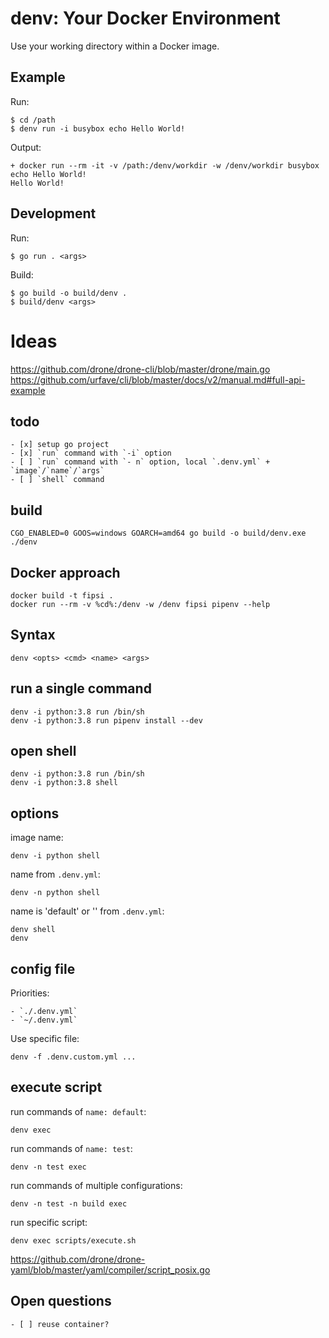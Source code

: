 # denv: Your Docker Environment

Use your working directory within a Docker image.

## Example

Run:

    $ cd /path
    $ denv run -i busybox echo Hello World!

Output:

    + docker run --rm -it -v /path:/denv/workdir -w /denv/workdir busybox echo Hello World!
    Hello World!

## Development

Run:

    $ go run . <args>

Build:

    $ go build -o build/denv .
    $ build/denv <args>




# Ideas

https://github.com/drone/drone-cli/blob/master/drone/main.go
https://github.com/urfave/cli/blob/master/docs/v2/manual.md#full-api-example

## todo

    - [x] setup go project
    - [x] `run` command with `-i` option
    - [ ] `run` command with `- n` option, local `.denv.yml` + `image`/`name`/`args`
    - [ ] `shell` command

## build

    CGO_ENABLED=0 GOOS=windows GOARCH=amd64 go build -o build/denv.exe ./denv

## Docker approach

    docker build -t fipsi .
    docker run --rm -v %cd%:/denv -w /denv fipsi pipenv --help

## Syntax

    denv <opts> <cmd> <name> <args>

## run a single command

    denv -i python:3.8 run /bin/sh
    denv -i python:3.8 run pipenv install --dev

## open shell

    denv -i python:3.8 run /bin/sh
    denv -i python:3.8 shell

## options

image name:

    denv -i python shell

name from `.denv.yml`:

    denv -n python shell

name is 'default' or '' from `.denv.yml`:

    denv shell
    denv

## config file

Priorities:

    - `./.denv.yml`
    - `~/.denv.yml`

Use specific file:

    denv -f .denv.custom.yml ...

## execute script

run commands of `name: default`:

    denv exec

run commands of `name: test`:

    denv -n test exec

run commands of multiple configurations:

    denv -n test -n build exec

run specific script:

    denv exec scripts/execute.sh

https://github.com/drone/drone-yaml/blob/master/yaml/compiler/script_posix.go

## Open questions

    - [ ] reuse container?
